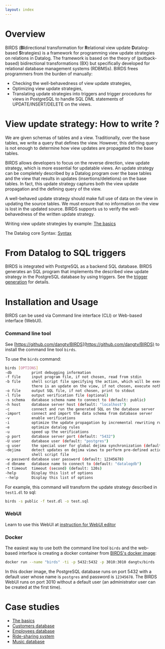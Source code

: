 ```yaml
---
layout: index
---
```


# Overview

BIRDS (**BI**directional transformation for **R**elational view update **D**atalog-based **S**trategies) is a framework for programming view update strategies on relations in Datalog. 
The framework is based on the theory of (putback-based) bidirectional transformations (BX) but specifically developed for relational database management systems (RDBMSs).
BIRDS frees programmers from the burden of manually:

* Checking the well-behavedness of view update strategies,
* Optimizing view update strategies,
* Translating update strategies into triggers and trigger procedures for views in PostgreSQL to handle SQL DML statements of UPDATE/INSERT/DELETE on the views. 

# View update strategy: How to write ?
We are given schemas of tables and a view. Traditionally, over the base tables, we write a query that defines the view. However, this defining query is not enough to determine how view updates are propagated to the base tables.

BIRDS allows developers to focus on the reverse direction, view update strategy, which is more essential for updatable views. An update strategy can be completely described by a Datalog program over the base tables and the view that results in updates (insertions/deletions) on the base tables. In fact, this update strategy captures both the view update propagation and the defining query of the view. 

A well-behaved update strategy should make full use of data on the view in updating the source tables. We must ensure that no information on the view is lost in the updated source. BIRDS supports us to verify the well-behavedness of the written update strategy.

Writing view update strategies by example: [The basics](basic-tutorial.html)

The Datalog core Syntax: [Syntax](syntax.html)

# From Datalog to SQL triggers

BIRDS is integrated with PostgreSQL as a backend SQL database. BIRDS generates an SQL program that implements the described view update strategy in the PostgreSQL database by using triggers.
See the [trigger generation](triggers.html) for details.

# Installation and Usage

BIRDS can be used via Command line interface (CLI) or Web-based interface (WebUI).

### Command line tool

See [https://github.com/dangtv/BIRDS](https://github.com/dangtv/BIRDS) to install the command line tool `birds`.

To use the `birds` command:

```bash
birds [OPTIONS]
-db         print debugging information
-f file     input program file, if not chosen, read from stdin
-b file     shell script file specifying the action, which will be executed when 
            there is an update on the view, if not chosen, execute nothing
-o file     output SQL file, if not chosen, print to stdout
-l file     output verification file (optional)
-s schema   database schema name to connect to (default: public)
-h host     database server host (default: "localhost")
-c          connect and run the generated SQL on the database server
-import     connect and import the data schema from database server
-v          enable verifications
-i          optimize the update propagation by incremental rewriting rules
-e          optimize datalog rules
-u          speed up the verifications
-p port     database server port (default: "5432")
-U user     database user (default: "postgres")
-g user     the special user for global dejima synchronization (default: "dejima")
-dejima     detect updates on dejima views to perform pre-defined actions in the
            shell script file
-w password database user password (default: 12345678)
-d dbname   database name to connect to (default: "datalogdb")
-t timeout  timeout (second) (default: 120s)
-help       Display this list of options
--help      Display this list of options
```

For example, this command will transform the update strategy described in `test1.dl` to sql:
```bash
birds -s public -f test.dl -o test.sql
```

### WebUI 

Learn to use this WebUI at [instruction for WebUI editor](webui-installation.html)

### Docker

The easiest way to use both the command line tool `birds` and the web-based interface is creating a docker container from [BIRDS's docker image](https://hub.docker.com/r/dangtv/birds):

```bash 
docker run --name "birds" -ti -p 5432:5432 -p 3010:3010 dangtv/birds
```

In this docker image, the PostgreSQL database runs on port 5432 with a default user whose name is `postgres` and password is `12345678`. The BIRDS WebUI runs on port 3010 without a default user (an administrator user can be created at the first time).

# Case studies

* [The basics](basic-tutorial.html)
* [Customers database](customer.html)
* [Employees database](employee.html)
* [Ride-sharing system](ridesharing-tutorial.html)
* [Music database](music-tutorial.html)


